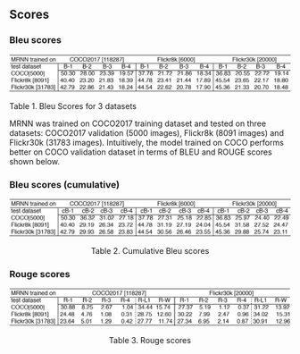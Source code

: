 ## Scores 

### Bleu scores

<p align="center">
<img src="img/w266_score_bleu.png" width="600"></p>
<p align="left">Table 1. Bleu Scores for 3 datasets</p>

MRNN was trained on COCO2017 training dataset and tested on three datasets: COCO2017 validation (5000 images), Flickr8k (8091 images) and Flickr30k (31783 images). Intuitively, the model trained on COCO performs better on COCO validation dataset in terms of BLEU and ROUGE scores shown below. 

### Bleu scores (cumulative) 

<p align="center">
<img src="img/w266_score_bleu_cumulative.png" width="600"></p>
<p align="center">Table 2. Cumulative Bleu scores</p>

### Rouge scores 

<p align="center">
<img src="img/w266_score_rouge.png" width="600"></p>
<p align="center">Table 3. Rouge scores</p>
